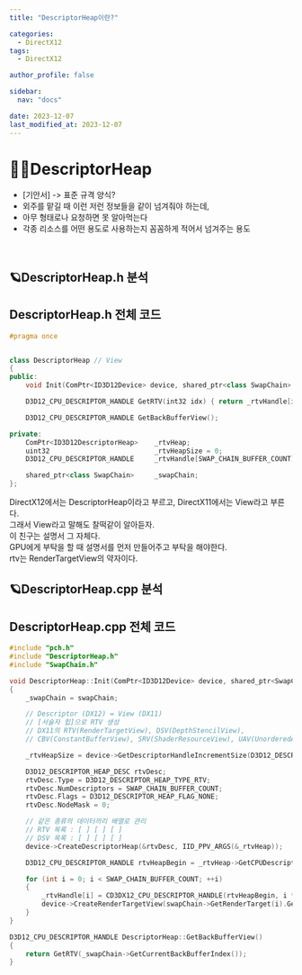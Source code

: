 ```yaml
---
title: "DescriptorHeap이란?"

categories:
  - DirectX12
tags:
  - DirectX12

author_profile: false

sidebar:
  nav: "docs"

date: 2023-12-07
last_modified_at: 2023-12-07
---
```



# 🙇‍♀️DescriptorHeap

- [기안서] -> 표준 규격 양식?
- 외주를 맡길 때 이런 저런 정보들을 같이 넘겨줘야 하는데,
- 아무 형태로나 요청하면 못 알아먹는다
- 각종 리소스를 어떤 용도로 사용하는지 꼼꼼하게 적어서 넘겨주는 용도

<br>


## 🪐DescriptorHeap.h 분석

**DescriptorHeap.h 전체 코드**
---
```cpp
#pragma once


class DescriptorHeap // View
{
public:
	void Init(ComPtr<ID3D12Device> device, shared_ptr<class SwapChain> swapChain);

	D3D12_CPU_DESCRIPTOR_HANDLE GetRTV(int32 idx) { return _rtvHandle[idx]; }

	D3D12_CPU_DESCRIPTOR_HANDLE GetBackBufferView();

private:
	ComPtr<ID3D12DescriptorHeap>	_rtvHeap;
	uint32							_rtvHeapSize = 0;
	D3D12_CPU_DESCRIPTOR_HANDLE		_rtvHandle[SWAP_CHAIN_BUFFER_COUNT];

	shared_ptr<class SwapChain>		_swapChain;
};
```

DirectX12에서는 DescriptorHeap이라고 부르고, DirectX11에서는 View라고 부른다.  
그래서 View라고 말해도 찰떡같이 알아듣자.  
이 친구는 설명서 그 자체다.  
GPU에게 부탁을 할 때 설명서를 먼저 만들어주고 부탁을 해야한다.  
rtv는 RenderTargetView의 약자이다.  


## 🪐DescriptorHeap.cpp 분석

**DescriptorHeap.cpp 전체 코드**
---
```cpp
#include "pch.h"
#include "DescriptorHeap.h"
#include "SwapChain.h"

void DescriptorHeap::Init(ComPtr<ID3D12Device> device, shared_ptr<SwapChain> swapChain)
{
	_swapChain = swapChain;

	// Descriptor (DX12) = View (DX11)
	// [서술자 힙]으로 RTV 생성
	// DX11의 RTV(RenderTargetView), DSV(DepthStencilView), 
	// CBV(ConstantBufferView), SRV(ShaderResourceView), UAV(UnorderedAccessView)를 전부!

	_rtvHeapSize = device->GetDescriptorHandleIncrementSize(D3D12_DESCRIPTOR_HEAP_TYPE_RTV);

	D3D12_DESCRIPTOR_HEAP_DESC rtvDesc;
	rtvDesc.Type = D3D12_DESCRIPTOR_HEAP_TYPE_RTV;
	rtvDesc.NumDescriptors = SWAP_CHAIN_BUFFER_COUNT;
	rtvDesc.Flags = D3D12_DESCRIPTOR_HEAP_FLAG_NONE;
	rtvDesc.NodeMask = 0;

	// 같은 종류의 데이터끼리 배열로 관리
	// RTV 목록 : [ ] [ ] [ ]
	// DSV 목록 : [ ] [ ] [ ]
	device->CreateDescriptorHeap(&rtvDesc, IID_PPV_ARGS(&_rtvHeap));

	D3D12_CPU_DESCRIPTOR_HANDLE rtvHeapBegin = _rtvHeap->GetCPUDescriptorHandleForHeapStart();

	for (int i = 0; i < SWAP_CHAIN_BUFFER_COUNT; ++i)
	{
		_rtvHandle[i] = CD3DX12_CPU_DESCRIPTOR_HANDLE(rtvHeapBegin, i * _rtvHeapSize);
		device->CreateRenderTargetView(swapChain->GetRenderTarget(i).Get(), nullptr, _rtvHandle[i]);
	}
}

D3D12_CPU_DESCRIPTOR_HANDLE DescriptorHeap::GetBackBufferView()
{
	return GetRTV(_swapChain->GetCurrentBackBufferIndex());
}
```